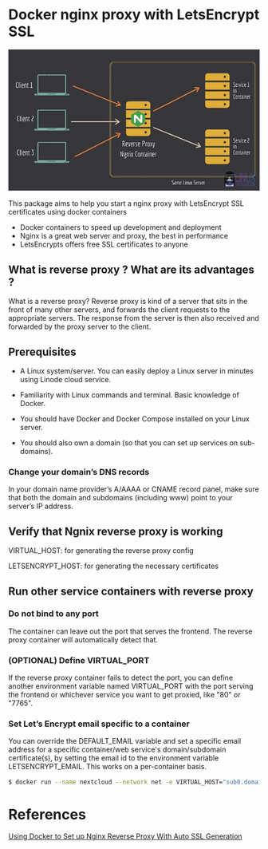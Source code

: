 # Docker nginx proxy with LetsEncrypt SSL

![Image Description](./assets/image.png)

This package aims to help you start a nginx proxy with LetsEncrypt SSL certificates using docker containers

- Docker containers to speed up development and deployment
- Nginx is a great web server and proxy, the best in performance
- LetsEncrypts offers free SSL certificates to anyone

## What is reverse proxy ? What are its advantages ?

What is a reverse proxy? Reverse proxy is kind of a server that sits in the front of many other servers, and forwards the client requests to the appropriate servers. The response from the server is then also received and forwarded by the proxy server to the client.

## Prerequisites

- A Linux system/server. You can easily deploy a Linux server in minutes using Linode cloud service.

- Familiarity with Linux commands and terminal.
Basic knowledge of Docker.

- You should have Docker and Docker Compose installed on your Linux server.

- You should also own a domain (so that you can set up services on sub-domains).

### Change your domain’s DNS records

In your domain name provider’s A/AAAA or CNAME record panel, make sure that both the domain and subdomains (including www) point to your server’s IP address.


## Verify that Ngnix reverse proxy is working

VIRTUAL_HOST: for generating the reverse proxy config

LETSENCRYPT_HOST: for generating the necessary certificates

## Run other service containers with reverse proxy

### Do not bind to any port

The container can leave out the port that serves the frontend. The reverse proxy container will automatically detect that.

### (OPTIONAL) Define VIRTUAL_PORT

If the reverse proxy container fails to detect the port, you can define another environment variable named VIRTUAL_PORT with the port serving the frontend or whichever service you want to get proxied, like "80" or "7765".

### Set Let’s Encrypt email specific to a container

You can override the DEFAULT_EMAIL variable and set a specific email address for a specific container/web service's domain/subdomain certificate(s), by setting the email id to the environment variable LETSENCRYPT_EMAIL. This works on a per-container basis.

```bash
$ docker run --name nextcloud --network net -e VIRTUAL_HOST="sub0.domain.com" -e LETSENCRYPT_HOST="sub0.domain.com" -d nextcloud:19.0.2
```


# References

[Using Docker to Set up Nginx Reverse Proxy With Auto SSL Generation](https://roman-academy.medium.com/using-docker-to-set-up-nginx-reverse-proxy-with-auto-ssl-generation-3a8a360b69ae)
